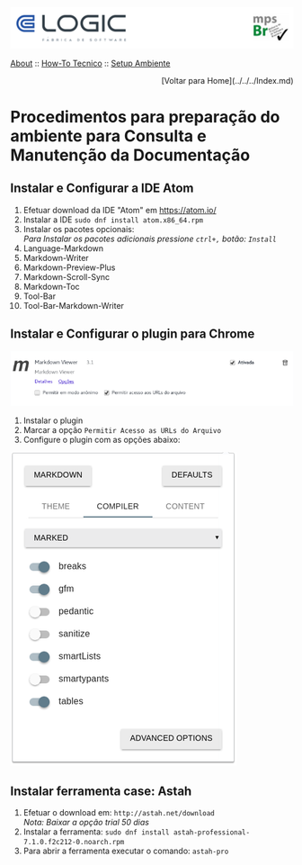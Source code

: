 

  ![Cabecalho](../../../Index-Anexos/Cabecalho.png)


[About](../../About.md) :: [How-To Tecnico](../How-To-Tecnico.md) :: [Setup Ambiente](Setup-Ambiente.md)

<div align="right"> [Voltar para Home](../../../Index.md) </div>

#  Procedimentos para preparação do ambiente para Consulta e Manutenção da Documentação

## Instalar e Configurar a IDE Atom

1. Efetuar download da IDE "Atom" em https://atom.io/
2. Instalar a IDE `sudo dnf install atom.x86_64.rpm`
3. Instalar os pacotes opcionais: <br> _Para Instalar os pacotes adicionais pressione `ctrl+,` botão: `Install`_
  1. Language-Markdown
  2. Markdown-Writer
  2. Markdown-Preview-Plus
  3. Markdown-Scroll-Sync
  4. Markdown-Toc
  5. Tool-Bar
  6. Tool-Bar-Markdown-Writer


## Instalar e Configurar o plugin para Chrome

![](Setup-Ambiente-Anexos/Plugin-Chrome.png)

1. Instalar o plugin
2. Marcar a opção `Permitir Acesso as URLs do Arquivo`
3. Configure o plugin com as opções abaixo:

![](Setup-Ambiente-Anexos/Conf-Plugin-Chrome.png)


## Instalar ferramenta case: Astah

1. Efetuar o download em: `http://astah.net/download` <br> _Nota: Baixar a opção trial 50 dias_
2. Instalar a ferramenta: `sudo dnf install astah-professional-7.1.0.f2c212-0.noarch.rpm`
3. Para abrir a ferramenta executar o comando: `astah-pro`
